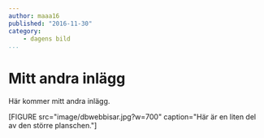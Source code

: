 ```yaml
---
author: maaa16
published: "2016-11-30"
category:
    - dagens bild
...
```


Mitt andra inlägg
=====================
Här kommer mitt andra inlägg.

[FIGURE src="image/dbwebbisar.jpg?w=700" caption="Här är en liten del av den större planschen."]
